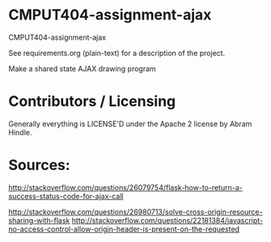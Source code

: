 CMPUT404-assignment-ajax
==============================

CMPUT404-assignment-ajax

See requirements.org (plain-text) for a description of the project.

Make a shared state AJAX drawing program

Contributors / Licensing
========================

Generally everything is LICENSE'D under the Apache 2 license by Abram Hindle.


Sources:
========

http://stackoverflow.com/questions/26079754/flask-how-to-return-a-success-status-code-for-ajax-call

http://stackoverflow.com/questions/26980713/solve-cross-origin-resource-sharing-with-flask
http://stackoverflow.com/questions/22181384/javascript-no-access-control-allow-origin-header-is-present-on-the-requested
